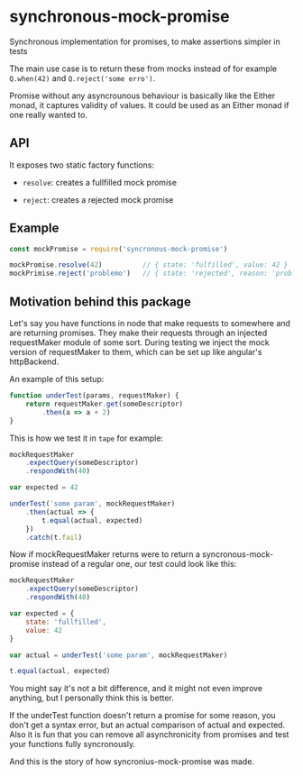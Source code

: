 # synchronous-mock-promise
Synchronous implementation for promises, to make assertions simpler in tests

The main use case is to return these from mocks instead of for example `Q.when(42)`
and `Q.reject('some erro')`.

Promise without any asyncrounous behaviour is basically like the Either monad,
it captures validity of values. It could be used as an Either monad if one really wanted to.

## API

It exposes two static factory functions:

* `resolve`: creates a fullfilled mock promise

* `reject`: creates a rejected mock promise

## Example

```js
const mockPromise = require('syncronous-mock-promise')

mockPromise.resolve(42)          // { state: 'fulfilled', value: 42 }
mockPrimise.reject('problemo')   // { state: 'rejected', reason: 'problemo' }
```

## Motivation behind this package

Let's say you have functions in node that make requests to somewhere and are returning
promises.
They make their requests through an injected requestMaker module of some sort.
During testing we inject the mock version of requestMaker to them, which can be set up
like angular's httpBackend.

An example of this setup:

```js
function underTest(params, requestMaker) {
    return requestMaker.get(someDescriptor)
        .then(a => a + 2)
}
```

This is how we test it in `tape` for example:

```js
mockRequestMaker
    .expectQuery(someDescriptor)
    .respondWith(40)

var expected = 42

underTest('some param', mockRequestMaker)
    .then(actual => {
        t.equal(actual, expected)
    })
    .catch(t.fail)
```

Now if mockRequestMaker returns were to return a syncronous-mock-promise instead of a
regular one, our test could look like this:

```js
mockRequestMaker
    .expectQuery(someDescriptor)
    .respondWith(40)

var expected = {
    state: 'fullfilled',
    value: 42
}

var actual = underTest('some param', mockRequestMaker)

t.equal(actual, expected)
```

You might say it's not a bit difference, and it might not even improve anything, but I
personally think this is better.

If the underTest function doesn't return a promise for some reason, you don't get
a syntax error, but an actual comparison of actual and expected.
Also it is fun that you can remove all asynchronicity from promises and test your functions
fully syncronously.

And this is the story of how syncronius-mock-promise was made.